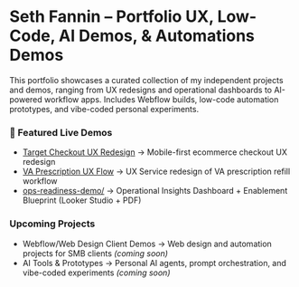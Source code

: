 # Seth Fannin – Portfolio  UX, Low-Code, AI Demos, & Automations Demos

This portfolio showcases a curated collection of my independent projects and demos, ranging from UX redesigns and operational dashboards to AI-powered workflow apps. Includes Webflow builds, low-code automation prototypes, and vibe-coded personal experiments.


### 🔗 Featured Live Demos
- [Target Checkout UX Redesign](https://target-mobile-checkout-ux-demo.netlify.app) → Mobile-first ecommerce checkout UX redesign  
- [VA Prescription UX Flow](https://va-ux-demo.netlify.app) →  UX Service redesign of VA prescription refill workflow
- [ops-readiness-demo/](./ops-readiness-demo) → Operational Insights Dashboard + Enablement Blueprint (Looker Studio + PDF)


### Upcoming Projects  

- Webflow/Web Design Client Demos → Web design and automation projects for SMB clients *(coming soon)*  
- AI Tools & Prototypes → Personal AI agents, prompt orchestration, and vibe-coded experiments *(coming soon)*  
